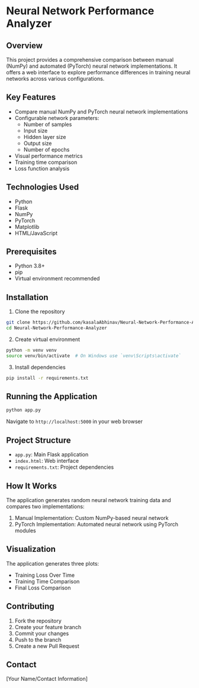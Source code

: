 # Neural Network Performance Analyzer

## Overview
This project provides a comprehensive comparison between manual (NumPy) and automated (PyTorch) neural network implementations. It offers a web interface to explore performance differences in training neural networks across various configurations.

## Key Features
- Compare manual NumPy and PyTorch neural network implementations
- Configurable network parameters:
  - Number of samples
  - Input size
  - Hidden layer size
  - Output size
  - Number of epochs
- Visual performance metrics
- Training time comparison
- Loss function analysis

## Technologies Used
- Python
- Flask
- NumPy
- PyTorch
- Matplotlib
- HTML/JavaScript

## Prerequisites
- Python 3.8+
- pip
- Virtual environment recommended

## Installation

1. Clone the repository
```bash
git clone https://github.com/kasalaAbhinav/Neural-Network-Performance-Analyzer.git
cd Neural-Network-Performance-Analyzer
```

2. Create virtual environment
```bash
python -m venv venv
source venv/bin/activate  # On Windows use `venv\Scripts\activate`
```

3. Install dependencies
```bash
pip install -r requirements.txt
```

## Running the Application
```bash
python app.py
```
Navigate to `http://localhost:5000` in your web browser

## Project Structure
- `app.py`: Main Flask application
- `index.html`: Web interface
- `requirements.txt`: Project dependencies

## How It Works
The application generates random neural network training data and compares two implementations:
1. Manual Implementation: Custom NumPy-based neural network
2. PyTorch Implementation: Automated neural network using PyTorch modules

## Visualization
The application generates three plots:
- Training Loss Over Time
- Training Time Comparison
- Final Loss Comparison

## Contributing
1. Fork the repository
2. Create your feature branch
3. Commit your changes
4. Push to the branch
5. Create a new Pull Request


## Contact
[Your Name/Contact Information]
